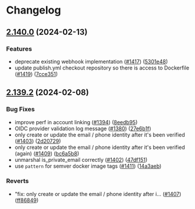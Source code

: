 # Changelog

## [2.140.0](https://github.com/supabase/gotrue/compare/v2.139.2...v2.140.0) (2024-02-13)


### Features

* deprecate existing webhook implementation ([#1417](https://github.com/supabase/gotrue/issues/1417)) ([5301e48](https://github.com/supabase/gotrue/commit/5301e481b0c7278c18b4578a5b1aa8d2256c2f5d))
* update publish.yml checkout repository so there is access to Dockerfile ([#1419](https://github.com/supabase/gotrue/issues/1419)) ([7cce351](https://github.com/supabase/gotrue/commit/7cce3518e8c9f1f3f93e4f6a0658ee08771c4f1c))

## [2.139.2](https://github.com/supabase/gotrue/compare/v2.139.1...v2.139.2) (2024-02-08)


### Bug Fixes

* improve perf in account linking ([#1394](https://github.com/supabase/gotrue/issues/1394)) ([8eedb95](https://github.com/supabase/gotrue/commit/8eedb95dbaa310aac464645ec91d6a374813ab89))
* OIDC provider validation log message ([#1380](https://github.com/supabase/gotrue/issues/1380)) ([27e6b1f](https://github.com/supabase/gotrue/commit/27e6b1f9a4394c5c4f8dff9a8b5529db1fc67af9))
* only create or update the email / phone identity after it's been verified ([#1403](https://github.com/supabase/gotrue/issues/1403)) ([2d20729](https://github.com/supabase/gotrue/commit/2d207296ec22dd6c003c89626d255e35441fd52d))
* only create or update the email / phone identity after it's been verified (again) ([#1409](https://github.com/supabase/gotrue/issues/1409)) ([bc6a5b8](https://github.com/supabase/gotrue/commit/bc6a5b884b43fe6b8cb924d3f79999fe5bfe7c5f))
* unmarshal is_private_email correctly ([#1402](https://github.com/supabase/gotrue/issues/1402)) ([47df151](https://github.com/supabase/gotrue/commit/47df15113ce8d86666c0aba3854954c24fe39f7f))
* use `pattern` for semver docker image tags ([#1411](https://github.com/supabase/gotrue/issues/1411)) ([14a3aeb](https://github.com/supabase/gotrue/commit/14a3aeb6c3f46c8d38d98cc840112dfd0278eeda))


### Reverts

* "fix: only create or update the email / phone identity after i… ([#1407](https://github.com/supabase/gotrue/issues/1407)) ([ff86849](https://github.com/supabase/gotrue/commit/ff868493169a0d9ac18b66058a735197b1df5b9b))
